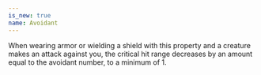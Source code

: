 ```yaml
---
is_new: true
name: Avoidant
---
```

When wearing armor or wielding a shield with this property and a creature makes an attack against you, the critical hit range decreases by an amount equal to the avoidant number, to a minimum of 1.